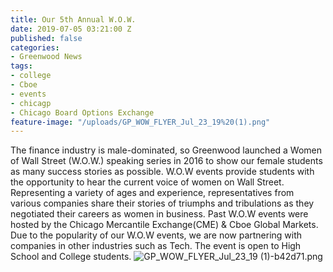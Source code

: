 ```yaml
---
title: Our 5th Annual W.O.W.
date: 2019-07-05 03:21:00 Z
published: false
categories:
- Greenwood News
tags:
- college
- Cboe
- events
- chicagp
- Chicago Board Options Exchange
feature-image: "/uploads/GP_WOW_FLYER_Jul_23_19%20(1).png"
---
```


The finance industry is male-dominated, so Greenwood launched a Women of Wall Street (W.O.W.) speaking series in 2016 to show our female students as many success stories as possible. W.O.W events provide students with the opportunity to hear the current voice of women on Wall Street. Representing a variety of ages and experience, representatives from various companies share their stories of triumphs and tribulations as they negotiated their careers as women in business. Past W.O.W events were hosted by the Chicago Mercantile Exchange(CME) & Cboe Global Markets. Due to the popularity of our W.O.W events, we are now partnering with companies in other industries such as Tech. The event is open to High School and College students.
![GP_WOW_FLYER_Jul_23_19 (1)-b42d71.png](/uploads/GP_WOW_FLYER_Jul_23_19%20(1)-b42d71.png)